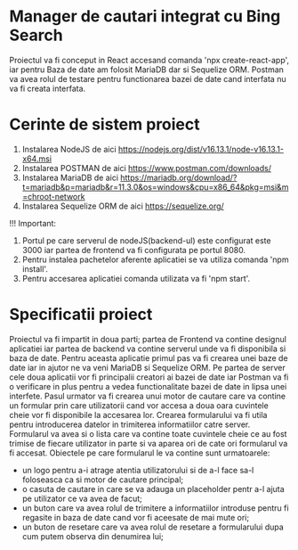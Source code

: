 # Manager de cautari integrat cu Bing Search

Proiectul va fi conceput in React accesand comanda 'npx create-react-app', iar pentru Baza de date am folosit MariaDB dar si Sequelize ORM. Postman va avea rolul de testare pentru functionarea bazei de date cand interfata nu va fi creata interfata.

# Cerinte de sistem proiect

1. Instalarea NodeJS de aici https://nodejs.org/dist/v16.13.1/node-v16.13.1-x64.msi
2. Instalarea POSTMAN de aici https://www.postman.com/downloads/
3. Instalarea MariaDB de aici https://mariadb.org/download/?t=mariadb&p=mariadb&r=11.3.0&os=windows&cpu=x86_64&pkg=msi&m=chroot-network
4. Instalarea Sequelize ORM de aici https://sequelize.org/

!!! Important: 
1. Portul pe care serverul de nodeJS(backend-ul) este configurat este 3000 iar partea de frontend va fi configurata pe portul 8080.
2. Pentru instalea pachetelor aferente aplicatiei se va utiliza comanda 'npm install'.
3. Pentru accesarea aplicatiei comanda utilizata va fi 'npm start'.

# Specificatii proiect

Proiectul va fi impartit in doua parti; partea de Frontend va contine designul aplicatiei iar partea de backend va contine serverul unde va fi disponibila si baza de date.
Pentru aceasta aplicatie primul pas va fi crearea unei baze de date iar in ajutor ne va veni MariaDB si Sequelize ORM. 
Pe partea de server cele doua aplicatii vor fi principalii creatori ai bazei de date iar Postman va fi o verificare in plus pentru a vedea functionalitate bazei de date in lipsa unei interfete.
Pasul urmator va fi crearea unui motor de cautare care va contine un formular prin care utilizatorii cand vor accesa a doua oara cuvintele cheie vor fi disponibile la accesarea lor. Crearea formularului va fi utila pentru introducerea datelor in trimiterea informatiilor catre server. Formularul va avea si o lista care va contine toate cuvintele cheie ce au fost trimise de fiecare utilizator in parte si va aparea ori de cate ori formularul va fi accesat.
Obiectele pe care formularul le va contine sunt urmatoarele:
- un logo pentru a-i atrage atentia utilizatorului si de a-l face sa-l foloseasca ca si motor de cautare principal;
- o casuta de cautare in care se va adauga un placeholder pentr a-l ajuta pe utilizator ce va avea de facut;
- un buton care va avea rolul de trimitere a informatiilor introduse pentru fi regasite in baza de date cand vor fi aceesate de mai mute ori;
- un buton de resetare care va avea rolul de resetare a formularului dupa cum putem observa din denumirea lui;
